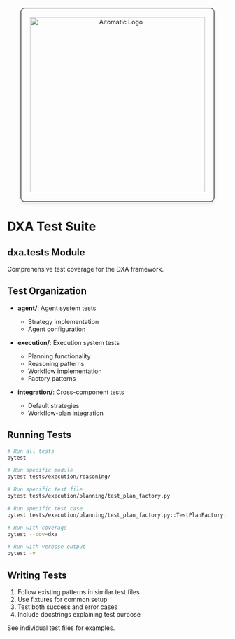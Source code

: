 <!-- markdownlint-disable MD041 -->
<!-- markdownlint-disable MD033 -->
<p align="center">
  <img src="https://cdn.prod.website-files.com/62a10970901ba826988ed5aa/62d942adcae82825089dabdb_aitomatic-logo-black.png" alt="Aitomatic Logo" width="400" style="border: 2px solid #666; border-radius: 10px; padding: 20px; box-shadow: 0 4px 8px rgba(0,0,0,0.1);"/>
</p>

# DXA Test Suite

## dxa.tests Module

Comprehensive test coverage for the DXA framework.

## Test Organization

- **agent/**: Agent system tests
  - Strategy implementation
  - Agent configuration

- **execution/**: Execution system tests
  - Planning functionality
  - Reasoning patterns
  - Workflow implementation
  - Factory patterns

- **integration/**: Cross-component tests
  - Default strategies
  - Workflow-plan integration

## Running Tests

```bash
# Run all tests
pytest

# Run specific module
pytest tests/execution/reasoning/

# Run specific test file
pytest tests/execution/planning/test_plan_factory.py

# Run specific test case
pytest tests/execution/planning/test_plan_factory.py::TestPlanFactory::test_create_plan

# Run with coverage
pytest --cov=dxa

# Run with verbose output
pytest -v
```

## Writing Tests

1. Follow existing patterns in similar test files
2. Use fixtures for common setup
3. Test both success and error cases
4. Include docstrings explaining test purpose

See individual test files for examples.
